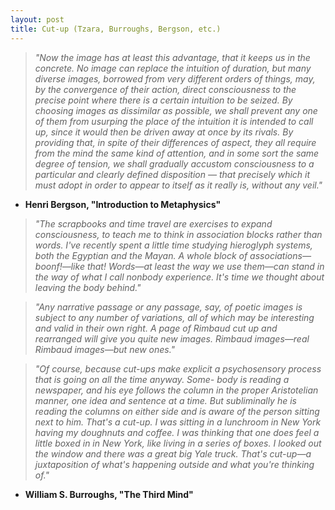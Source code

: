 ```yaml
---
layout: post
title: Cut-up (Tzara, Burroughs, Bergson, etc.)
---
```


> *"Now the image has at least this advantage, that it keeps us in the concrete. No image can replace the intuition of duration, but many diverse images, borrowed from very different orders of things, may, by the convergence of their action, direct consciousness to the precise point where there is a certain intuition to be seized. By choosing images as dissimilar as possible, we shall prevent any one of them from usurping the place of the intuition it is intended to call up, since it would then be driven away at once by its rivals. By providing that, in spite of their differences of aspect, they all require from the mind the same kind of attention, and in some sort the same degree of tension, we shall gradually accustom consciousness to a particular and clearly defined disposition — that precisely which it must adopt in order to appear to itself as it really is, without any veil."*

- __Henri Bergson, "Introduction to Metaphysics"__

> *"The scrapbooks and time travel are exercises to expand consciousness, to teach me to think in association blocks rather than words. I've recently spent a little time studying hieroglyph systems, both the Egyptian and the Mayan. A whole block of associations—boonf!—like that! Words—at least the way we use them—can stand in the way of what I call nonbody experience. It's time we thought about leaving the body behind."*

> *"Any narrative passage or any passage, say, of poetic images is subject to any number of variations, all of which may be interesting and valid in their own right. A page of Rimbaud cut up and rearranged will give you quite new images. Rimbaud images—real Rimbaud images—but new ones."*

> *"Of course, because cut-ups make explicit a psychosensory process that is going on all the time anyway. Some- body is reading a newspaper, and his eye follows the column in the proper Aristotelian manner, one idea and sentence at a time. But subliminally he is reading the columns on either side and is aware of the person sitting next to him. That's a cut-up. I was sitting in a lunchroom in New York having my doughnuts and coffee. I was thinking that one does feel a little boxed in in New York, like living in a series of boxes. I looked out the window and there was a great big Yale truck. That's cut-up—a juxtaposition of what's happening outside and what you're thinking of."*

- __William S. Burroughs, "The Third Mind"__




